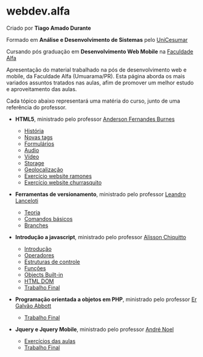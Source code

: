 # webdev.alfa

Criado por **Tiago Amado Durante**

Formado em **Análise e Desenvolvimento de Sistemas** pelo [UniCesumar](http://www.unicesumar.edu.br/site.php)

Cursando pós graduação em **Desenvolvimento Web Mobile** na [Faculdade Alfa](http://www.alfaumuarama.com.br/faculdade/)

Apresentação do material trabalhado na pós de desenvolvimento web e mobile, da Faculdade Alfa (Umuarama/PR). Esta página aborda os mais variados assuntos tratados nas aulas, afim de promover um melhor estudo e aproveitamento das aulas.

Cada tópico abaixo representará uma matéria do curso, junto de uma referência do professor.

- **HTML5**, ministrado pelo professor [Anderson Fernandes Burnes](http://professorburnes.com.br/index)
  - [História](./html5/historia.md)
  - [Novas tags](./html5/novas_tags.md)
  - [Formulários](./html5/forms.md)
  - [Audio](./html5/audio.md)
  - [Vídeo](./html5/video.md)
  - [Storage](./html5/storage.md)
  - [Geolocalização](./html5/geo.md)
  - [Exercício website ramones](https://github.com/tiagodurante/exercicio-ramones-responsivo-pos)
  - [Exercício website churrasquito](https://github.com/tiagodurante/exercicio-churrasquito-html5-pos)


- **Ferramentas de versionamento**, ministrado pelo professor [Leandro Lanceloti](http://www.linkedin.com/in/leandro-lanceloti-a4850211)
  - [Teoria](./versionamento/primeira_aula.md)
  - [Comandos básicos](./versionamento/primeira_aula_comandos.md)
  - [Branches](./versionamento/primeira_aula_branches.md)


- **Introdução a javascript**, ministrado pelo professor [Alisson Chiquitto](http://www.linkedin.com/in/chiquitto)
    - [Introdução](./javascript/introducao.md)
    - [Operadores](./javascript/operadores.md)
    - [Estruturas de controle](./javascript/estruturas_controle.md)
    - [Funções](./javascript/funcoes.md)
    - [Objects Built-in](./javascript/objects_built_in.md)
    - [HTML DOM](./javascript/dom.md)
    - [Trabalho Final](https://github.com/tiagodurante/trabalho-javascript-chiquitto-pos)


- **Programação orientada a objetos em PHP**, ministrado pelo professor [Er Galvão Abbott](https://github.com/galvao)
    - [Trabalho Final](https://github.com/tiagodurante/implementacao-concreta-baseada-em-abstracoes-tiagodurante)


- **Jquery e Jquery Mobile**, ministrado pelo professor [André Noel](https://twitter.com/programadorreal)
    - [Exercícios das aulas](https://github.com/tiagodurante/jquery-andrenoel-pos)
    - [Trabalho Final](https://github.com/tiagodurante/jquery-andrenoel-trabalho-pos)
